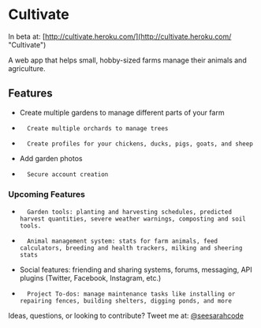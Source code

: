 Cultivate
=========

In beta at: [http://cultivate.heroku.com/](http://cultivate.heroku.com/ "Cultivate")

A web app that helps small, hobby-sized farms manage their animals and agriculture.

## Features

* 	Create multiple gardens to manage different parts of your farm
*		Create multiple orchards to manage trees
*		Create profiles for your chickens, ducks, pigs, goats, and sheep
* 	Add garden photos
*		Secure account creation

### Upcoming Features

*		Garden tools: planting and harvesting schedules, predicted harvest quantities, severe weather warnings, composting and soil tools.
*		Animal management system: stats for farm animals, feed calculators, breeding and health trackers, milking and sheering stats 
* 	Social features: friending and sharing systems, forums, messaging, API plugins (Twitter, Facebook, Instagram, etc.) 
*		Project To-dos: manage maintenance tasks like installing or repairing fences, building shelters, digging ponds, and more


Ideas, questions, or looking to contribute? Tweet me at: [@seesarahcode](http://twitter.com/seesarahcode "Cultivate")
